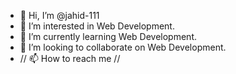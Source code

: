 - 👋 Hi, I’m @jahid-111
- 👀 I’m interested in Web Development.
- 🌱 I’m currently learning Web Development.
- 💞️ I’m looking to collaborate on Web Development.
- // 📫 How to reach me //

<!---
jahid-111/jahid-111 is a ✨ special ✨ repository because its `README.md` (this file) appears on your GitHub profile.
You can click the Preview link to take a look at your changes.
--->

